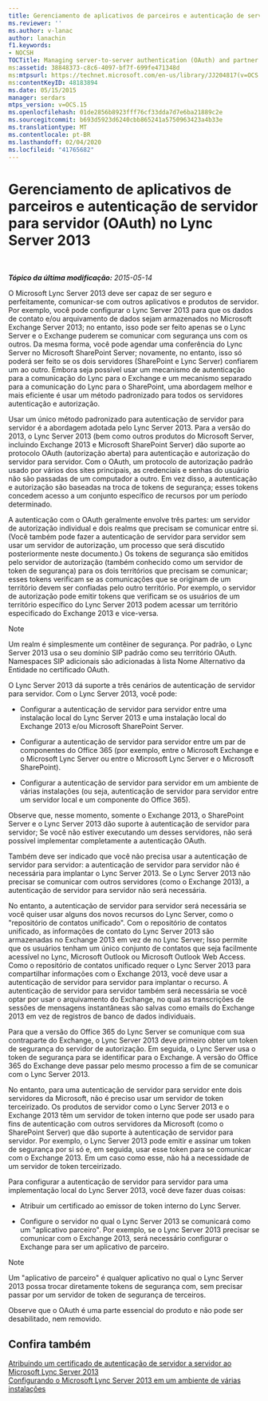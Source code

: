```yaml
---
title: Gerenciamento de aplicativos de parceiros e autenticação de servidor para servidor (OAuth)
ms.reviewer: ''
ms.author: v-lanac
author: lanachin
f1.keywords:
- NOCSH
TOCTitle: Managing server-to-server authentication (OAuth) and partner applications
ms:assetid: 38848373-c8c6-4097-bf7f-699fe471348d
ms:mtpsurl: https://technet.microsoft.com/en-us/library/JJ204817(v=OCS.15)
ms:contentKeyID: 48183894
ms.date: 05/15/2015
manager: serdars
mtps_version: v=OCS.15
ms.openlocfilehash: 01de2856b8923fff76cf33dda7d7e6ba21889c2e
ms.sourcegitcommit: b693d5923d6240cbb865241a5750963423a4b33e
ms.translationtype: MT
ms.contentlocale: pt-BR
ms.lasthandoff: 02/04/2020
ms.locfileid: "41765682"
---
```

<div data-xmlns="http://www.w3.org/1999/xhtml">

<div class="topic" data-xmlns="http://www.w3.org/1999/xhtml" data-msxsl="urn:schemas-microsoft-com:xslt" data-cs="http://msdn.microsoft.com/en-us/">

<div data-asp="http://msdn2.microsoft.com/asp">

# <a name="managing-server-to-server-authentication-oauth-and-partner-applications-in-lync-server-2013"></a>Gerenciamento de aplicativos de parceiros e autenticação de servidor para servidor (OAuth) no Lync Server 2013

</div>

<div id="mainSection">

<div id="mainBody">

<span> </span>

_**Tópico da última modificação:** 2015-05-14_

O Microsoft Lync Server 2013 deve ser capaz de ser seguro e perfeitamente, comunicar-se com outros aplicativos e produtos de servidor. Por exemplo, você pode configurar o Lync Server 2013 para que os dados de contato e/ou arquivamento de dados sejam armazenados no Microsoft Exchange Server 2013; no entanto, isso pode ser feito apenas se o Lync Server e o Exchange puderem se comunicar com segurança uns com os outros. Da mesma forma, você pode agendar uma conferência do Lync Server no Microsoft SharePoint Server; novamente, no entanto, isso só poderá ser feito se os dois servidores (SharePoint e Lync Server) confiarem um ao outro. Embora seja possível usar um mecanismo de autenticação para a comunicação do Lync para o Exchange e um mecanismo separado para a comunicação do Lync para o SharePoint, uma abordagem melhor e mais eficiente é usar um método padronizado para todos os servidores autenticação e autorização.

Usar um único método padronizado para autenticação de servidor para servidor é a abordagem adotada pelo Lync Server 2013. Para a versão do 2013, o Lync Server 2013 (bem como outros produtos do Microsoft Server, incluindo Exchange 2013 e Microsoft SharePoint Server) dão suporte ao protocolo OAuth (autorização aberta) para autenticação e autorização do servidor para servidor. Com o OAuth, um protocolo de autorização padrão usado por vários dos sites principais, as credenciais e senhas do usuário não são passadas de um computador a outro. Em vez disso, a autenticação e autorização são baseadas na troca de tokens de segurança; esses tokens concedem acesso a um conjunto específico de recursos por um período determinado.

A autenticação com o OAuth geralmente envolve três partes: um servidor de autorização individual e dois realms que precisam se comunicar entre si. (Você também pode fazer a autenticação de servidor para servidor sem usar um servidor de autorização, um processo que será discutido posteriormente neste documento.) Os tokens de segurança são emitidos pelo servidor de autorização (também conhecido como um servidor de token de segurança) para os dois territórios que precisam se comunicar; esses tokens verificam se as comunicações que se originam de um território devem ser confiadas pelo outro território. Por exemplo, o servidor de autorização pode emitir tokens que verificam se os usuários de um território específico do Lync Server 2013 podem acessar um território especificado do Exchange 2013 e vice-versa.

<div>


> [!NOTE]
> Um realm é simplesmente um contêiner de segurança. Por padrão, o Lync Server 2013 usa o seu domínio SIP padrão como seu território OAuth. Namespaces SIP adicionais são adicionadas à lista Nome Alternativo da Entidade no certificado OAuth.



</div>

O Lync Server 2013 dá suporte a três cenários de autenticação de servidor para servidor. Com o Lync Server 2013, você pode:

  - Configurar a autenticação de servidor para servidor entre uma instalação local do Lync Server 2013 e uma instalação local do Exchange 2013 e/ou Microsoft SharePoint Server.

  - Configurar a autenticação de servidor para servidor entre um par de componentes do Office 365 (por exemplo, entre o Microsoft Exchange e o Microsoft Lync Server ou entre o Microsoft Lync Server e o Microsoft SharePoint).

  - Configurar a autenticação de servidor para servidor em um ambiente de várias instalações (ou seja, autenticação de servidor para servidor entre um servidor local e um componente do Office 365).

Observe que, nesse momento, somente o Exchange 2013, o SharePoint Server e o Lync Server 2013 dão suporte à autenticação de servidor para servidor; Se você não estiver executando um desses servidores, não será possível implementar completamente a autenticação OAuth.

Também deve ser indicado que você não precisa usar a autenticação de servidor para servidor: a autenticação de servidor para servidor não é necessária para implantar o Lync Server 2013. Se o Lync Server 2013 não precisar se comunicar com outros servidores (como o Exchange 2013), a autenticação de servidor para servidor não será necessária.

No entanto, a autenticação de servidor para servidor será necessária se você quiser usar alguns dos novos recursos do Lync Server, como o "repositório de contatos unificado". Com o repositório de contatos unificado, as informações de contato do Lync Server 2013 são armazenadas no Exchange 2013 em vez de no Lync Server; Isso permite que os usuários tenham um único conjunto de contatos que seja facilmente acessível no Lync, Microsoft Outlook ou Microsoft Outlook Web Access. Como o repositório de contatos unificado requer o Lync Server 2013 para compartilhar informações com o Exchange 2013, você deve usar a autenticação de servidor para servidor para implantar o recurso. A autenticação de servidor para servidor também será necessária se você optar por usar o arquivamento do Exchange, no qual as transcrições de sessões de mensagens instantâneas são salvas como emails do Exchange 2013 em vez de registros de banco de dados individuais.

Para que a versão do Office 365 do Lync Server se comunique com sua contraparte do Exchange, o Lync Server 2013 deve primeiro obter um token de segurança do servidor de autorização. Em seguida, o Lync Server usa o token de segurança para se identificar para o Exchange. A versão do Office 365 do Exchange deve passar pelo mesmo processo a fim de se comunicar com o Lync Server 2013.

No entanto, para uma autenticação de servidor para servidor ente dois servidores da Microsoft, não é preciso usar um servidor de token terceirizado. Os produtos de servidor como o Lync Server 2013 e o Exchange 2013 têm um servidor de token interno que pode ser usado para fins de autenticação com outros servidores da Microsoft (como o SharePoint Server) que dão suporte à autenticação de servidor para servidor. Por exemplo, o Lync Server 2013 pode emitir e assinar um token de segurança por si só e, em seguida, usar esse token para se comunicar com o Exchange 2013. Em um caso como esse, não há a necessidade de um servidor de token terceirizado.

Para configurar a autenticação de servidor para servidor para uma implementação local do Lync Server 2013, você deve fazer duas coisas:

  - Atribuir um certificado ao emissor de token interno do Lync Server.

  - Configure o servidor no qual o Lync Server 2013 se comunicará como um "aplicativo parceiro". Por exemplo, se o Lync Server 2013 precisar se comunicar com o Exchange 2013, será necessário configurar o Exchange para ser um aplicativo de parceiro.

<div>


> [!NOTE]
> Um "aplicativo de parceiro" é qualquer aplicativo no qual o Lync Server 2013 possa trocar diretamente tokens de segurança com, sem precisar passar por um servidor de token de segurança de terceiros.



</div>

Observe que o OAuth é uma parte essencial do produto e não pode ser desabilitado, nem removido.

<div>

## <a name="see-also"></a>Confira também


[Atribuindo um certificado de autenticação de servidor a servidor ao Microsoft Lync Server 2013](lync-server-2013-assigning-a-server-to-server-authentication-certificate-to-lync-server-2013.md)  
[Configurando o Microsoft Lync Server 2013 em um ambiente de várias instalações](lync-server-2013-configuring-lync-server-in-a-cross-premises-environment.md)  
  

</div>

</div>

<span> </span>

</div>

</div>

</div>

